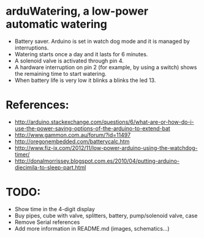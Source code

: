 # arduWatering, a low-power automatic watering
 - Battery saver. Arduino is set in watch dog mode and it is managed by interruptions.
 - Watering starts once a day and it lasts for 6 minutes.
 - A solenoid valve is activated through pin 4.
 - A hardware interruption on pin 2 (for example, by using a switch) shows the remaining time to start watering.
 - When battery life is very low it blinks a blinks the led 13.

# References:
 - http://arduino.stackexchange.com/questions/6/what-are-or-how-do-i-use-the-power-saving-options-of-the-arduino-to-extend-bat
 - http://www.gammon.com.au/forum/?id=11497
 - http://oregonembedded.com/batterycalc.htm
 - http://www.fiz-ix.com/2012/11/low-power-arduino-using-the-watchdog-timer/
 - http://donalmorrissey.blogspot.com.es/2010/04/putting-arduino-diecimila-to-sleep-part.html


# TODO:
 - Show time in the 4-digit display
 - Buy pipes, cube with valve, splitters, battery, pump/solenoid valve, case
 - Remove Serial references
 - Add more information in README.md (images, schematics...)
